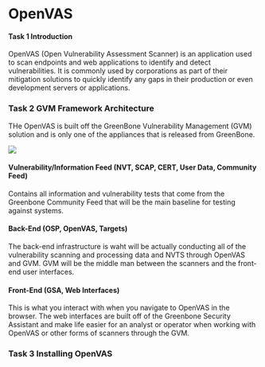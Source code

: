 # OpenVAS 
#### Task 1 Introduction
OpenVAS (Open Vulnerability Assessment Scanner) is an application used to scan endpoints and web applications to identify and detect vulnerabilities. It is commonly used by corporations as part of their mitigation solutions to quickly identify any gaps in their production or even development servers or applications.

### Task 2 GVM Framework Architecture
THe OpenVAS is built off the GreenBone Vulnerability Management (GVM) solution and is only one of the appliances that is released from GreenBone.

![](https://community.greenbone.net/uploads/default/optimized/1X/901766e0fa6b6cb6aee9f4702f46fb8a703a332b_2_690x323.png)

#### Vulnerability/Information Feed (NVT, SCAP, CERT, User Data, Community Feed)
Contains all information and vulnerability tests that come from the Greenbone Community Feed that will be the main baseline for testing against systems.

#### Back-End (OSP, OpenVAS, Targets)
The back-end infrastructure is waht will be actually conducting all of the vulnerability scanning and processing data and NVTS through OpenVAS and GVM. GVM will be the middle man between the scanners and the front-end user interfaces.

#### Front-End (GSA, Web Interfaces)
This is what you interact with when you navigate to OpenVAS in the browser. The web interfaces are built off of the Greenbone Security Assistant and make life easier for an analyst or operator when working with OpenVAS or other forms of scanners through the GVM.

### Task 3 Installing OpenVAS



